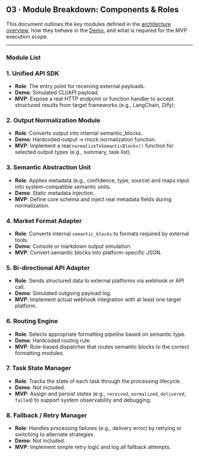 ## 03 · Module Breakdown: Components & Roles

This document outlines the key modules defined in the [architecture overview](https://github.com/CharmAIOS/CharmOS/blob/main/docs/architecture.md), how they behave in the [Demo](https://github.com/CharmAIOS/CharmOS/tree/main/demo), and what is required for the MVP execution scope.

---

### Module List

### 1. Unified API SDK

- **Role**: The entry point for receiving external payloads.
- **Demo**: Simulated CLI/API payload.
- **MVP**: Expose a real HTTP endpoint or function handler to accept structured results from target frameworks (e.g., LangChain, Dify).

### 2. Output Normalization Module

- **Role**: Converts output into internal semantic_blocks.
- **Demo**: Hardcoded output → mock normalization function.
- **MVP**: Implement a real `normalizeToSemanticBlocks()` function for selected output types (e.g., summary, task list).

### 3. Semantic Abstraction Unit

- **Role**: Applies metadata (e.g., confidence, type, source) and maps input into system-compatible semantic units.
- **Demo**: Static metadata injection.
- **MVP**: Define core schema and inject real metadata fields during normalization.

### 4. Market Format Adapter

- **Role**: Converts internal `semantic_blocks` to formats required by external tools.
- **Demo**: Console or markdown output simulation.
- **MVP**: Convert semantic blocks into platform-specific JSON.

### 5. Bi-directional API Adapter

- **Role**: Sends structured data to external platforms via webhook or API call.
- **Demo**: Simulated outgoing payload log.
- **MVP**: Implement actual webhook integration with at least one target platform.

### 6. Routing Engine

- **Role**: Selects appropriate formatting pipeline based on semantic type.
- **Demo**: Hardcoded routing rule.
- **MVP**: Rule-based dispatcher that routes semantic blocks to the correct formatting modules.

### 7. Task State Manager

- **Role**: Tracks the state of each task through the processing lifecycle.
- **Demo**: Not included.
- **MVP**: Assign and persist states (e.g., `received`, `normalized`, `delivered`, `failed`) to support system observability and debugging.

### 8. Fallback / Retry Manager

- **Role**: Handles processing failures (e.g., delivery error) by retrying or switching to alternate strategies.
- **Demo**: Not included.
- **MVP**: Implement simple retry logic and log all fallback attempts.
